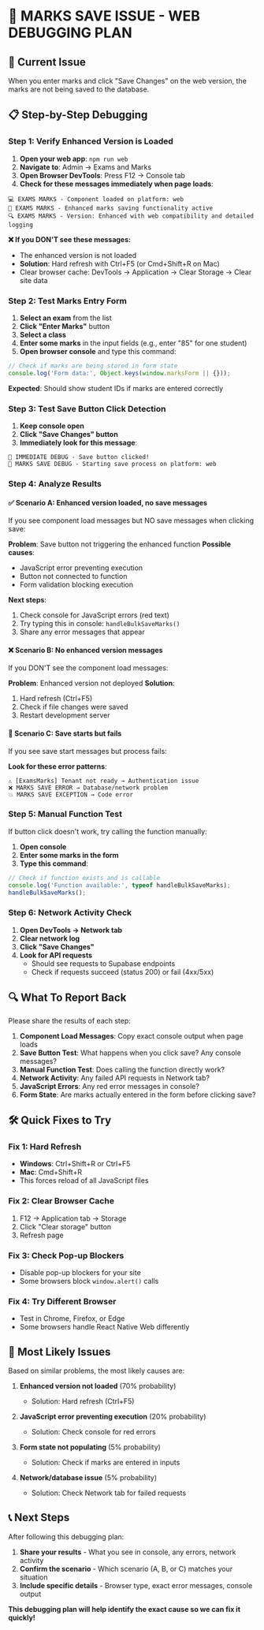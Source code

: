 # 🚨 MARKS SAVE ISSUE - WEB DEBUGGING PLAN

## 🎯 Current Issue
When you enter marks and click "Save Changes" on the web version, the marks are not being saved to the database.

## 📋 Step-by-Step Debugging

### Step 1: Verify Enhanced Version is Loaded
1. **Open your web app**: `npm run web`
2. **Navigate to**: Admin → Exams and Marks
3. **Open Browser DevTools**: Press F12 → Console tab
4. **Check for these messages immediately when page loads**:

```
💻 EXAMS MARKS - Component loaded on platform: web
🔧 EXAMS MARKS - Enhanced marks saving functionality active
🔍 EXAMS MARKS - Version: Enhanced with web compatibility and detailed logging
```

**❌ If you DON'T see these messages:**
- The enhanced version is not loaded
- **Solution**: Hard refresh with Ctrl+F5 (or Cmd+Shift+R on Mac)
- Clear browser cache: DevTools → Application → Clear Storage → Clear site data

### Step 2: Test Marks Entry Form
1. **Select an exam** from the list
2. **Click "Enter Marks"** button
3. **Select a class**
4. **Enter some marks** in the input fields (e.g., enter "85" for one student)
5. **Open browser console** and type this command:

```javascript
// Check if marks are being stored in form state
console.log('Form data:', Object.keys(window.marksForm || {}));
```

**Expected**: Should show student IDs if marks are entered correctly

### Step 3: Test Save Button Click Detection
1. **Keep console open**
2. **Click "Save Changes" button**
3. **Immediately look for this message**:

```
🚀 IMMEDIATE DEBUG - Save button clicked!
💾 MARKS SAVE DEBUG - Starting save process on platform: web
```

### Step 4: Analyze Results

#### ✅ **Scenario A: Enhanced version loaded, no save messages**
If you see component load messages but NO save messages when clicking save:

**Problem**: Save button not triggering the enhanced function
**Possible causes**:
- JavaScript error preventing execution
- Button not connected to function
- Form validation blocking execution

**Next steps**:
1. Check console for JavaScript errors (red text)
2. Try typing this in console: `handleBulkSaveMarks()` 
3. Share any error messages that appear

#### ❌ **Scenario B: No enhanced version messages**
If you DON'T see the component load messages:

**Problem**: Enhanced version not deployed
**Solution**: 
1. Hard refresh (Ctrl+F5)
2. Check if file changes were saved
3. Restart development server

#### 🔄 **Scenario C: Save starts but fails**
If you see save start messages but process fails:

**Look for these error patterns**:
```
⚠️ [ExamsMarks] Tenant not ready → Authentication issue
❌ MARKS SAVE ERROR → Database/network problem  
💥 MARKS SAVE EXCEPTION → Code error
```

### Step 5: Manual Function Test
If button click doesn't work, try calling the function manually:

1. **Open console**
2. **Enter some marks in the form**
3. **Type this command**:

```javascript
// Check if function exists and is callable
console.log('Function available:', typeof handleBulkSaveMarks);
handleBulkSaveMarks();
```

### Step 6: Network Activity Check
1. **Open DevTools → Network tab**
2. **Clear network log**
3. **Click "Save Changes"**
4. **Look for API requests**
   - Should see requests to Supabase endpoints
   - Check if requests succeed (status 200) or fail (4xx/5xx)

## 🔍 What To Report Back

Please share the results of each step:

1. **Component Load Messages**: Copy exact console output when page loads
2. **Save Button Test**: What happens when you click save? Any console messages?
3. **Manual Function Test**: Does calling the function directly work?
4. **Network Activity**: Any failed API requests in Network tab?
5. **JavaScript Errors**: Any red error messages in console?
6. **Form State**: Are marks actually entered in the form before clicking save?

## 🛠️ Quick Fixes to Try

### Fix 1: Hard Refresh
- **Windows**: Ctrl+Shift+R or Ctrl+F5
- **Mac**: Cmd+Shift+R
- This forces reload of all JavaScript files

### Fix 2: Clear Browser Cache
1. F12 → Application tab → Storage
2. Click "Clear storage" button
3. Refresh page

### Fix 3: Check Pop-up Blockers
- Disable pop-up blockers for your site
- Some browsers block `window.alert()` calls

### Fix 4: Try Different Browser
- Test in Chrome, Firefox, or Edge
- Some browsers handle React Native Web differently

## 🚨 Most Likely Issues

Based on similar problems, the most likely causes are:

1. **Enhanced version not loaded** (70% probability)
   - Solution: Hard refresh (Ctrl+F5)
   
2. **JavaScript error preventing execution** (20% probability)
   - Solution: Check console for red errors
   
3. **Form state not populating** (5% probability)  
   - Solution: Check if marks are entered in inputs
   
4. **Network/database issue** (5% probability)
   - Solution: Check Network tab for failed requests

## 📞 Next Steps

After following this debugging plan:

1. **Share your results** - What you see in console, any errors, network activity
2. **Confirm the scenario** - Which scenario (A, B, or C) matches your situation  
3. **Include specific details** - Browser type, exact error messages, console output

**This debugging plan will help identify the exact cause so we can fix it quickly!**
